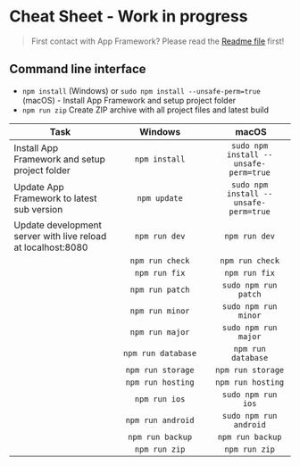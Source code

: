 # Cheat Sheet - Work in progress

> First contact with App Framework? Please read the [Readme file](README.md) first!

## Command line interface

- `npm install` (Windows) or `sudo npm install --unsafe-perm=true` (macOS) - Install App Framework and setup project folder
- `npm run zip` Create ZIP archive with all project files and latest build

|Task|&nbsp;&nbsp;&nbsp;&nbsp;&nbsp;&nbsp;&nbsp;&nbsp;&nbsp;&nbsp;Windows&nbsp;&nbsp;&nbsp;&nbsp;&nbsp;&nbsp;&nbsp;&nbsp;&nbsp;&nbsp;|&nbsp;&nbsp;&nbsp;&nbsp;&nbsp;&nbsp;macOS&nbsp;&nbsp;&nbsp;&nbsp;&nbsp;|
|---|:-:|:-:|
|Install App Framework and setup project folder|`npm install`|`sudo npm install --unsafe-perm=true`|
|Update App Framework to latest sub version|`npm update`|`sudo npm install --unsafe-perm=true`|
|Update development server with live reload at localhost:8080|`npm run dev`|`npm run dev`|
||`npm run check`|`npm run check`|
||`npm run fix`|`npm run fix`|
||`npm run patch`|`sudo npm run patch`|
||`npm run minor`|`sudo npm run minor`|
||`npm run major`|`sudo npm run major`|
||`npm run database`|`npm run database`|
||`npm run storage`|`npm run storage`|
||`npm run hosting`|`npm run hosting`|
||`npm run ios`|`sudo npm run ios`|
||`npm run android`|`sudo npm run android`|
||`npm run backup`|`npm run backup`|
||`npm run zip`|`npm run zip`|
